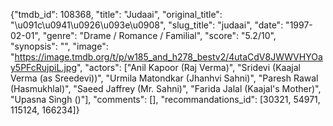 {"tmdb_id": 108368, "title": "Judaai", "original_title": "\u091c\u0941\u0926\u093e\u0908", "slug_title": "judaai", "date": "1997-02-01", "genre": "Drame / Romance / Familial", "score": "5.2/10", "synopsis": "", "image": "https://image.tmdb.org/t/p/w185_and_h278_bestv2/4utaCdV8JWWVHYOay5PFcRujpiL.jpg", "actors": ["Anil Kapoor (Raj Verma)", "Sridevi (Kaajal Verma (as Sreedevi))", "Urmila Matondkar (Jhanhvi Sahni)", "Paresh Rawal (Hasmukhlal)", "Saeed Jaffrey (Mr. Sahni)", "Farida Jalal (Kaajal's Mother)", "Upasna Singh ()"], "comments": [], "recommandations_id": [30321, 54971, 115124, 166234]}